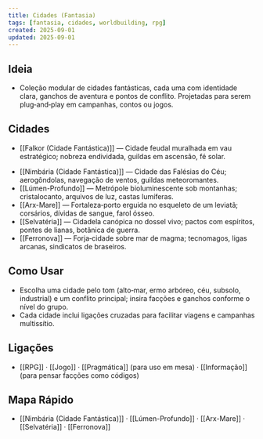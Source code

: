 ```yaml
---
title: Cidades (Fantasia)
tags: [fantasia, cidades, worldbuilding, rpg]
created: 2025-09-01
updated: 2025-09-01
---
```


## Ideia
- Coleção modular de cidades fantásticas, cada uma com identidade clara, ganchos de aventura e pontos de conflito. Projetadas para serem plug‑and‑play em campanhas, contos ou jogos.

## Cidades
* [[Falkor (Cidade Fantástica)]] — Cidade feudal muralhada em vau estratégico; nobreza endividada, guildas em ascensão, fé solar.
- [[Nimbária (Cidade Fantástica)]] — Cidade das Falésias do Céu; aerogôndolas, navegação de ventos, guildas meteoromantes.
- [[Lúmen-Profundo]] — Metrópole bioluminescente sob montanhas; cristalocanto, arquivos de luz, castas lumíferas.
- [[Arx-Mare]] — Fortaleza‑porto erguida no esqueleto de um leviatã; corsários, dívidas de sangue, farol ósseo.
- [[Selvatéria]] — Cidadela canópica no dossel vivo; pactos com espíritos, pontes de lianas, botânica de guerra.
- [[Ferronova]] — Forja‑cidade sobre mar de magma; tecnomagos, ligas arcanas, sindicatos de braseiros.

## Como Usar
- Escolha uma cidade pelo tom (alto‑mar, ermo arbóreo, céu, subsolo, industrial) e um conflito principal; insira facções e ganchos conforme o nível do grupo.
- Cada cidade inclui ligações cruzadas para facilitar viagens e campanhas multissítio.

## Ligações
- [[RPG]] · [[Jogo]] · [[Pragmática]] (para uso em mesa) · [[Informação]] (para pensar facções como códigos)

## Mapa Rápido
- [[Nimbária (Cidade Fantástica)]] · [[Lúmen-Profundo]] · [[Arx-Mare]] · [[Selvatéria]] · [[Ferronova]]
